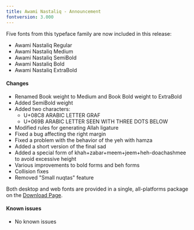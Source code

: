 ```yaml
---
title: Awami Nastaliq - Announcement
fontversion: 3.000
---
```


Five fonts from this typeface family are now included in this release:
      
- Awami Nastaliq Regular
- Awami Nastaliq Medium
- Awami Nastaliq SemiBold
- Awami Nastaliq Bold
- Awami Nastaliq ExtraBold

#### Changes

- Renamed Book weight to Medium and Book Bold weight to ExtraBold
- Added SemiBold weight
- Added two characters:
	- U+08C8 ARABIC LETTER GRAF
	- U+069B ARABIC LETTER SEEN WITH THREE DOTS BELOW
- Modified rules for generating Allah ligature
- Fixed a bug affecting the right margin
- Fixed a problem with the behavior of the yeh with hamza
- Added a short version of the final sad
- Added a special form of khah+zabar+meem+jeem+heh-doachashmee to avoid excessive height
- Various improvements to bold forms and beh forms
- Collision fixes
- Removed "Small nuqtas" feature

Both desktop and web fonts are provided in a single, all-platforms package on the [Download Page](https://software.sil.org/awami/download/).

#### Known issues

- No known issues


